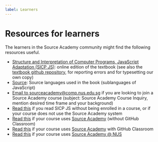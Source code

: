```yaml
---
label: Learners
---
```


# Resources for learners

The learners in the Source Academy community might find the following resources useful.

- [Structure and Interpretation of Computer Programs, JavaScript Adaptation (SICP JS)](https://sourceacademy.org/sicpjs): online edition of the textbook (see also the [textbook github repository](https://github.com/source-academy/sicp), for reporting errors and for typesetting our own copy)
- [Source](https://docs.sourceacademy.org): Source languages used in the book (sublanguages of JavaScript)
- [Email to sourceacademy@comp.nus.edu.sg](mailto:sourceacademy@comp.nus.edu.sg?subject=Source%20Academy%20Course%20Inquiry) if you are looking to join a Source Academy course (subject: Source Academy Course Inquiry, mention desired time frame and your background)
- [Read this](../package/README.md) if you read SICP JS without being enrolled in a course, or if your course does not use the Source Academy system
- [Read this](../vanilla/README.md) if your course uses [Source Academy](https://sourceacademy.org/) (without GitHub Classroom)
- [Read this](github/README.md) if your course uses [Source Academy](https://sourceacademy.org/) with GitHub Classroom
- [Read this](nus/README.md) if your course uses [Source Academy @ NUS](https://sourceacademy.nus.edu.sg/)
